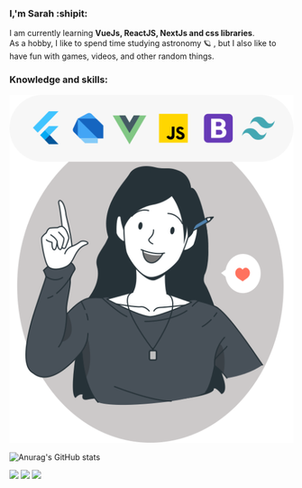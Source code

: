 ### I,'m Sarah :shipit:
I am currently learning **VueJs, ReactJS, NextJs and css libraries**.   
As a hobby, I like to spend time studying astronomy :ringed_planet: , but I also like to have fun with games, videos, and other random things. 
### Knowledge and skills: 

![perfil](https://github.com/sarahmelo/sarahmelo/blob/master/perfil.svg)

![Anurag's GitHub stats](https://github-readme-stats.vercel.app/api?username=sarahmelo&show_icons=true&theme=tokyonight)

[<img src="https://img.icons8.com/fluent/48/000000/linkedin.png"/>](https://www.linkedin.com/in/sarah-melo-95b231190/) 
[<img src="https://img.icons8.com/fluent/48/000000/instagram-new.png"/>](https://www.instagram.com/sariinha_12/)
[<img src="https://img.icons8.com/color/48/000000/whatsapp--v1.png"/>](https://web.whatsapp.com/send?phone=5521979594534")
